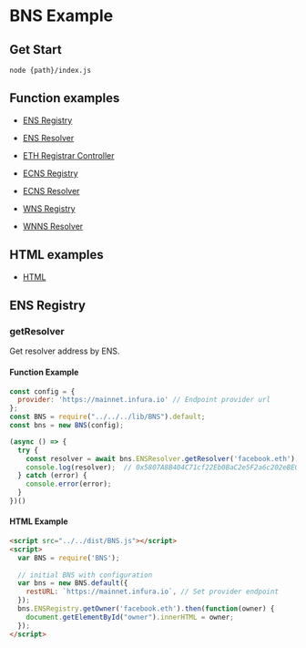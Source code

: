 # BNS Example

## Get Start

```
node {path}/index.js
```

## Function examples

- [ENS Registry](ENS/Registry/index.js)
- [ENS Resolver](ENS/Resolver/index.js)
- [ETH Registrar Controller](ENS/ETHRegistrarController/index.js)

- [ECNS Registry](ECNS/Registry/index.js)
- [ECNS Resolver](ECNS/Resolver/index.js)

- [WNS Registry](WNS/Registry/index.js)
- [WNNS Resolver](WNS/Resolver/index.js)

## HTML examples

- [HTML](html/index.html)

## ENS Registry 

### getResolver
Get resolver address by ENS.

#### Function Example

```javascript
const config = {
  provider: 'https://mainnet.infura.io' // Endpoint provider url
};
const BNS = require("../../../lib/BNS").default;
const bns = new BNS(config);

(async () => {
  try {
    const resolver = await bns.ENSResolver.getResolver('facebook.eth');
    console.log(resolver);  // 0x5807A8B404C71cf22Eb0BaC2e5F2a6c202eBE0a1
  } catch (error) {
    console.error(error);
  }
})()
```

#### HTML Example

```html
<script src="../../dist/BNS.js"></script>
<script>
  var BNS = require('BNS');
  
  // initial BNS with configuration
  var bns = new BNS.default({
    restURL: `https://mainnet.infura.io`, // Set provider endpoint
  });
  bns.ENSRegistry.getOwner('facebook.eth').then(function(owner) {
    document.getElementById("owner").innerHTML = owner;
  });
</script>
```
